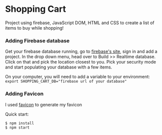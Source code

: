 # Shopping Cart

Project using firebase, JavaScript DOM, HTML and CSS to create a list of items to buy while shopping! 

### Adding Firebase database

Get your firebase database running, go to [firebase's site](https://firebase.google.com/), sign in and add a project. In the drop down menu, head over to Build >> Realtime database. Click on that and pick the location closest to you. Pick your security mode and start populating your database with a few items. 

On your computer, you will need to add a variable to your environment: ```export SHOPPING_CART_DB="firebase url of your database"```

### Adding Favicon

I used [favicon](https://favicon.io/) to generate my favicon

Quick start:

```
$ npm install
$ npm start
````



